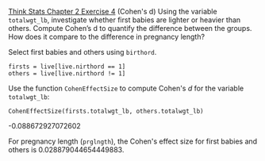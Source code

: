 [Think Stats Chapter 2 Exercise 4](http://greenteapress.com/thinkstats2/html/thinkstats2003.html#toc24) (Cohen's d)
Using the variable ```totalwgt_lb```, investigate whether first babies are lighter or heavier than others. Compute Cohen’s d to quantify the difference between the groups. How does it compare to the difference in pregnancy length?

Select first babies and others using `birthord`.
```
firsts = live[live.nirthord == 1]
others = live[live.nirthord != 1]
```

Use the function ```CohenEffectSize``` to compute Cohen's *d* for the variable ```totalwgt_lb```:
```
CohenEffectSize(firsts.totalwgt_lb, others.totalwgt_lb)
```
-0.088672927072602

For pregnancy length (```prglngth```), the Cohen's effect size for first babies and others is 0.028879044654449883.
